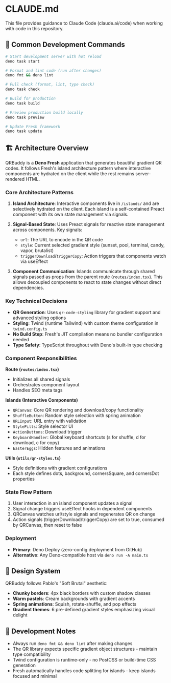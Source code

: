 # CLAUDE.md

This file provides guidance to Claude Code (claude.ai/code) when working with
code in this repository.

## 🚀 Common Development Commands

```bash
# Start development server with hot reload
deno task start

# Format and lint code (run after changes)
deno fmt && deno lint

# Full check (format, lint, type check)
deno task check

# Build for production
deno task build

# Preview production build locally
deno task preview

# Update Fresh framework
deno task update
```

## 🏗 Architecture Overview

QRBuddy is a **Deno Fresh** application that generates beautiful gradient QR
codes. It follows Fresh's island architecture pattern where interactive
components are hydrated on the client while the rest remains server-rendered
HTML.

### Core Architecture Patterns

1. **Island Architecture**: Interactive components live in `/islands/` and are
   selectively hydrated on the client. Each island is a self-contained Preact
   component with its own state management via signals.

2. **Signal-Based State**: Uses Preact signals for reactive state management
   across components. Key signals:
   - `url`: The URL to encode in the QR code
   - `style`: Current selected gradient style (sunset, pool, terminal, candy,
     vapor, brutalist)
   - `triggerDownload`/`triggerCopy`: Action triggers that components watch via
     useEffect

3. **Component Communication**: Islands communicate through shared signals
   passed as props from the parent route (`routes/index.tsx`). This allows
   decoupled components to react to state changes without direct dependencies.

### Key Technical Decisions

- **QR Generation**: Uses `qr-code-styling` library for gradient support and
  advanced styling options
- **Styling**: Twind (runtime Tailwind) with custom theme configuration in
  `twind.config.ts`
- **No Build Step**: Fresh's JIT compilation means no bundler configuration
  needed
- **Type Safety**: TypeScript throughout with Deno's built-in type checking

### Component Responsibilities

**Route (`routes/index.tsx`)**

- Initializes all shared signals
- Orchestrates component layout
- Handles SEO meta tags

**Islands (Interactive Components)**

- `QRCanvas`: Core QR rendering and download/copy functionality
- `ShuffleButton`: Random style selection with spring animation
- `URLInput`: URL entry with validation
- `StylePills`: Style selector UI
- `ActionButtons`: Download trigger
- `KeyboardHandler`: Global keyboard shortcuts (s for shuffle, d for download, c
  for copy)
- `EasterEggs`: Hidden features and animations

**Utils (`utils/qr-styles.ts`)**

- Style definitions with gradient configurations
- Each style defines dots, background, cornersSquare, and cornersDot properties

### State Flow Pattern

1. User interaction in an island component updates a signal
2. Signal change triggers useEffect hooks in dependent components
3. QRCanvas watches url/style signals and regenerates QR on change
4. Action signals (triggerDownload/triggerCopy) are set to true, consumed by
   QRCanvas, then reset to false

### Deployment

- **Primary**: Deno Deploy (zero-config deployment from GitHub)
- **Alternative**: Any Deno-compatible host via `deno run -A main.ts`

## 🎨 Design System

QRBuddy follows Pablo's "Soft Brutal" aesthetic:

- **Chunky borders**: 4px black borders with custom shadow classes
- **Warm pastels**: Cream backgrounds with gradient accents
- **Spring animations**: Squish, rotate-shuffle, and pop effects
- **Gradient themes**: 6 pre-defined gradient styles emphasizing visual delight

## 📝 Development Notes

- Always run `deno fmt && deno lint` after making changes
- The QR library expects specific gradient object structures - maintain type
  compatibility
- Twind configuration is runtime-only - no PostCSS or build-time CSS generation
- Fresh automatically handles code splitting for islands - keep islands focused
  and minimal
